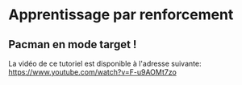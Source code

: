 # Apprentissage par renforcement
## Pacman en mode target !

La vidéo de ce tutoriel est disponible à l'adresse suivante:<br>
https://www.youtube.com/watch?v=F-u9AOMt7zo



